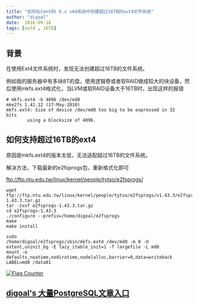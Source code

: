 ```yaml
---
title: "如何在CentOS 6.x x64系统中创建超过16TB的ext4文件系统"
author: "digoal"
date:  2016-09-18
tags: [ext4 , 16TB]
---
```

## 背景  
在使用Ext4文件系统时，发现无法创建超过16TB的文件系统。  
  
例如我的服务器中有多块8T的盘，使用逻辑卷或者软RAID做成较大的块设备，然后使用mkfs.ext4格式化，当LVM或软RAID设备大于16TB时，出现这样的报错  
```
# mkfs.ext4 -b 4096 /dev/md0
mke2fs 1.41.12 (17-May-2010) 
mkfs.ext4: Size of device /dev/md0 too big to be expressed in 32 
bits 
        using a blocksize of 4096. 
```
  
## 如何支持超过16TB的ext4
原因是mkfs.ext4的版本太低，无法适配超过16TB的文件系统。  
  
解决方法，下载最新的e2fsprogs包，重新格式化即可  
  
ftp://ftp.ntu.edu.tw/linux/kernel/people/tytso/e2fsprogs/  
```
wget ftp://ftp.ntu.edu.tw/linux/kernel/people/tytso/e2fsprogs/v1.43.3/e2fsprogs-1.43.3.tar.gz
tar -zxvf e2fsprogs-1.43.3.tar.gz
cd e2fsprogs-1.43.3
./configure --prefix=/home/digoal/e2fsprogs
make
make install

sudo
/home/digoal/e2fsprogs/sbin/mkfs.ext4 /dev/md0 -m 0 -O extent,uninit_bg -E lazy_itable_init=1 -T largefile -L md0
mount -o defaults,noatime,nodiratime,nodelalloc,barrier=0,data=writeback LABEL=md0 /data01
```
  
  
  
<a rel="nofollow" href="http://info.flagcounter.com/h9V1"  ><img src="http://s03.flagcounter.com/count/h9V1/bg_FFFFFF/txt_000000/border_CCCCCC/columns_2/maxflags_12/viewers_0/labels_0/pageviews_0/flags_0/"  alt="Flag Counter"  border="0"  ></a>  
  
  
  
  
  
  
## [digoal's 大量PostgreSQL文章入口](https://github.com/digoal/blog/blob/master/README.md "22709685feb7cab07d30f30387f0a9ae")
  
